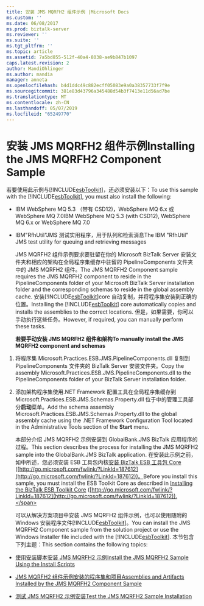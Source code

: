 ```yaml
---
title: 安装 JMS MQRFH2 组件示例 |Microsoft Docs
ms.custom: ''
ms.date: 06/08/2017
ms.prod: biztalk-server
ms.reviewer: ''
ms.suite: ''
ms.tgt_pltfrm: ''
ms.topic: article
ms.assetid: 7a5bd855-512f-40a4-8038-ae9b847b1097
caps.latest.revision: 2
author: MandiOhlinger
ms.author: mandia
manager: anneta
ms.openlocfilehash: b4d1ddc49c882ecff05083e9a0a38357733f7f9e
ms.sourcegitcommit: 381e83d43796a345488d54b3f7413e11d56ad7be
ms.translationtype: MT
ms.contentlocale: zh-CN
ms.lasthandoff: 05/07/2019
ms.locfileid: "65249770"
---
```

# <a name="installing-the-jms-mqrfh2-component-sample"></a><span data-ttu-id="4108c-102">安装 JMS MQRFH2 组件示例</span><span class="sxs-lookup"><span data-stu-id="4108c-102">Installing the JMS MQRFH2 Component Sample</span></span>
<span data-ttu-id="4108c-103">若要使用此示例与[!INCLUDE[esbToolkit](../includes/esbtoolkit-md.md)]，还必须安装以下：</span><span class="sxs-lookup"><span data-stu-id="4108c-103">To use this sample with the [!INCLUDE[esbToolkit](../includes/esbtoolkit-md.md)], you must also install the following:</span></span>  
  
- <span data-ttu-id="4108c-104">IBM WebSphere MQ 5.3 （带有 CSD12)，WebSphere MQ 6.x 或 WebSphere MQ 7.0</span><span class="sxs-lookup"><span data-stu-id="4108c-104">IBM WebSphere MQ 5.3 (with CSD12), WebSphere MQ 6.x or WebSphere MQ 7.0</span></span>  
  
- <span data-ttu-id="4108c-105">IBM"RfhUtil"JMS 测试实用程序，用于队列和检索消息</span><span class="sxs-lookup"><span data-stu-id="4108c-105">The IBM "RfhUtil" JMS test utility for queuing and retrieving messages</span></span>  
  
  <span data-ttu-id="4108c-106">JMS MQRFH2 组件示例要求要驻留在你的 Microsoft BizTalk Server 安装文件夹和相应的架构在全局程序集缓存中驻留的 PipelineComponents 文件夹中的 JMS MQRFH2 组件。</span><span class="sxs-lookup"><span data-stu-id="4108c-106">The JMS MQRFH2 Component sample requires the JMS MQRFH2 component to reside in the PipelineComponents folder of your Microsoft BizTalk Server installation folder and the corresponding schemas to reside in the global assembly cache.</span></span> <span data-ttu-id="4108c-107">安装[!INCLUDE[esbToolkit](../includes/esbtoolkit-md.md)]core 自动复制，并将程序集安装到正确的位置。</span><span class="sxs-lookup"><span data-stu-id="4108c-107">Installing the [!INCLUDE[esbToolkit](../includes/esbtoolkit-md.md)] core automatically copies and installs the assemblies to the correct locations.</span></span> <span data-ttu-id="4108c-108">但是，如果需要，你可以手动执行这些任务。</span><span class="sxs-lookup"><span data-stu-id="4108c-108">However, if required, you can manually perform these tasks.</span></span>  
  
  <span data-ttu-id="4108c-109">**若要手动安装 JMS MQRFH2 组件和架构**</span><span class="sxs-lookup"><span data-stu-id="4108c-109">**To manually install the JMS MQRFH2 component and schemas**</span></span>  
  
1. <span data-ttu-id="4108c-110">将程序集 Microsoft.Practices.ESB.JMS.PipelineComponents.dll 复制到 PipelineComponents 文件夹的 BizTalk Server 安装文件夹。</span><span class="sxs-lookup"><span data-stu-id="4108c-110">Copy the assembly Microsoft.Practices.ESB.JMS.PipelineComponents.dll to the PipelineComponents folder of your BizTalk Server installation folder.</span></span>  
  
2. <span data-ttu-id="4108c-111">添加架构程序集使用.NET Framework 配置工具在全局程序集缓存到 Microsoft.Practices.ESB.JMS.Schemas.Property.dll 位于中的管理工具部分**启动**菜单。</span><span class="sxs-lookup"><span data-stu-id="4108c-111">Add the schema assembly Microsoft.Practices.ESB.JMS.Schemas.Property.dll to the global assembly cache using the .NET Framework Configuration Tool located in the Administrative Tools section of the **Start** menu.</span></span>  
  
   <span data-ttu-id="4108c-112">本部分介绍 JMS MQRFH2 示例安装到 GlobalBank.JMS BizTalk 应用程序的过程。</span><span class="sxs-lookup"><span data-stu-id="4108c-112">This section describes the process for installing the JMS MQRFH2 sample into the GlobalBank.JMS BizTalk application.</span></span> <span data-ttu-id="4108c-113">在安装此示例之前，如中所述，您必须安装 ESB 工具包内核[安装 BizTalk ESB 工具包 Core](http://go.microsoft.com/fwlink/?LinkId=187612) ([http://go.microsoft.com/fwlink/?LinkId=187612](http://go.microsoft.com/fwlink/?LinkId=187612))。</span><span class="sxs-lookup"><span data-stu-id="4108c-113">Before you install this sample, you must install the ESB Toolkit Core as described in [Installing the BizTalk ESB Toolkit Core](http://go.microsoft.com/fwlink/?LinkId=187612) ([http://go.microsoft.com/fwlink/?LinkId=187612](http://go.microsoft.com/fwlink/?LinkId=187612)).</span></span>  
  
   <span data-ttu-id="4108c-114">可以从解决方案项目中安装 JMS MQRFH2 组件示例，也可以使用随附的 Windows 安装程序文件[!INCLUDE[esbToolkit](../includes/esbtoolkit-md.md)]。</span><span class="sxs-lookup"><span data-stu-id="4108c-114">You can install the JMS MQRFH2 Component sample from the solution project or use the Windows Installer file included with the [!INCLUDE[esbToolkit](../includes/esbtoolkit-md.md)].</span></span> <span data-ttu-id="4108c-115">本节包含下列主题：</span><span class="sxs-lookup"><span data-stu-id="4108c-115">This section contains the following topics:</span></span>  
  
-   [<span data-ttu-id="4108c-116">使用安装脚本安装 JMS MQRFH2 示例</span><span class="sxs-lookup"><span data-stu-id="4108c-116">Install the JMS MQRFH2 Sample Using the Install Scripts</span></span>](../esb-toolkit/install-the-jms-mqrfh2-sample-using-the-install-scripts.md)  
  
-   [<span data-ttu-id="4108c-117">JMS MQRFH2 组件示例安装的程序集和项目</span><span class="sxs-lookup"><span data-stu-id="4108c-117">Assemblies and Artifacts Installed by the JMS MQRFH2 Component Sample</span></span>](../esb-toolkit/assemblies-and-artifacts-installed-by-the-jms-mqrfh2-component-sample.md)  
  
-   [<span data-ttu-id="4108c-118">测试 JMS MQRFH2 示例安装</span><span class="sxs-lookup"><span data-stu-id="4108c-118">Test the JMS MQRFH2 Sample Installation</span></span>](../esb-toolkit/test-the-jms-mqrfh2-sample-installation.md)